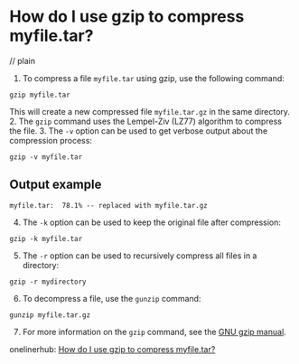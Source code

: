 # How do I use gzip to compress myfile.tar?
// plain

1. To compress a file `myfile.tar` using gzip, use the following command:
```
gzip myfile.tar
```
This will create a new compressed file `myfile.tar.gz` in the same directory.
2. The `gzip` command uses the Lempel-Ziv (LZ77) algorithm to compress the file.
3. The `-v` option can be used to get verbose output about the compression process:
```
gzip -v myfile.tar
```
## Output example

```
myfile.tar:  78.1% -- replaced with myfile.tar.gz
```
4. The `-k` option can be used to keep the original file after compression:
```
gzip -k myfile.tar
```
5. The `-r` option can be used to recursively compress all files in a directory:
```
gzip -r mydirectory
```
6. To decompress a file, use the `gunzip` command:
```
gunzip myfile.tar.gz
```
7. For more information on the `gzip` command, see the [GNU gzip manual](https://www.gnu.org/software/gzip/manual/gzip.html).

onelinerhub: [How do I use gzip to compress myfile.tar?](https://onelinerhub.com/cli-tar/how-do-i-use-gzip-to-compress-myfile-tar)